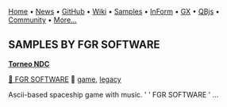 [Home](https://qb64.com) • [News](../news.md) • [GitHub](https://github.com/QB64Official/qb64) • [Wiki](https://github.com/QB64Official/qb64/wiki) • [Samples](../samples.md) • [InForm](../inform.md) • [GX](../gx.md) • [QBjs](../qbjs.md) • [Community](../community.md) • [More...](../more.md)

## SAMPLES BY FGR SOFTWARE

**[Torneo NDC](torneo-ndc/index.md)**

[🐝 FGR SOFTWARE](fgr-software.md) 🔗 [game](game.md), [legacy](legacy.md)

Ascii-based spaceship game with music.  ' '                               FGR SOFTWARE '         ...
